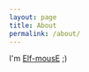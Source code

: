 ```yaml
---
layout: page
title: About
permalink: /about/
---
```


I'm [Elf-mousE](http://elf-mouse.github.io/) ;)

